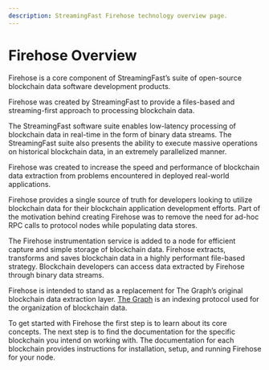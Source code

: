 ```yaml
---
description: StreamingFast Firehose technology overview page.
---
```


# Firehose Overview

Firehose is a core component of StreamingFast’s suite of open-source blockchain data software development products.

Firehose was created by StreamingFast to provide a files-based and streaming-first approach to processing blockchain data.

The StreamingFast software suite enables low-latency processing of blockchain data in real-time in the form of binary data streams. The StreamingFast suite also presents the ability to execute massive operations on historical blockchain data, in an extremely parallelized manner.

Firehose was created to increase the speed and performance of blockchain data extraction from problems encountered in deployed real-world applications.&#x20;

Firehose provides a single source of truth for developers looking to utilize blockchain data for their blockchain application development efforts. Part of the motivation behind creating Firehose was to remove the need for ad-hoc RPC calls to protocol nodes while populating data stores.

The Firehose instrumentation service is added to a node for efficient capture and simple storage of blockchain data. Firehose extracts, transforms and saves blockchain data in a highly performant file-based strategy. Blockchain developers can access data extracted by Firehose through binary data streams.

Firehose is intended to stand as a replacement for The Graph’s original blockchain data extraction layer. [The Graph](https://thegraph.com/) is an indexing protocol used for the organization of blockchain data.

To get started with Firehose the first step is to learn about its core concepts. The next step is to find the documentation for the specific blockchain you intend on working with. The documentation for each blockchain provides instructions for installation, setup, and running Firehose for your node.
